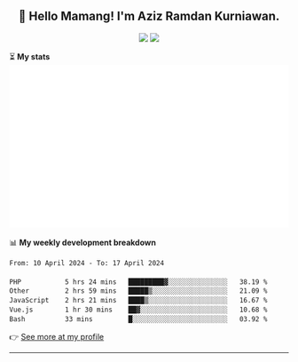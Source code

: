 <h2 align="center">👋 Hello Mamang! I'm Aziz Ramdan Kurniawan.</h2>  
<p align="center">
  <img src="https://komarev.com/ghpvc/?username=azizramdan">
  <img src="https://wakatime.com/badge/user/90056fa0-4c31-4eca-954e-2a3ac05896f9.svg">
</p>
    
⏳ **My stats**  
![](https://raw.githubusercontent.com/azizramdan/github-stats/master/generated/overview.svg#gh-dark-mode-only)

📊 **My weekly development breakdown**
<!--START_SECTION:waka-->

```txt
From: 10 April 2024 - To: 17 April 2024

PHP           5 hrs 24 mins   █████████▓░░░░░░░░░░░░░░░   38.19 %
Other         2 hrs 59 mins   █████▒░░░░░░░░░░░░░░░░░░░   21.09 %
JavaScript    2 hrs 21 mins   ████▒░░░░░░░░░░░░░░░░░░░░   16.67 %
Vue.js        1 hr 30 mins    ██▓░░░░░░░░░░░░░░░░░░░░░░   10.68 %
Bash          33 mins         █░░░░░░░░░░░░░░░░░░░░░░░░   03.92 %
```

<!--END_SECTION:waka-->
👉 [See more at my profile](https://wakatime.com/@azizramdan)
***
